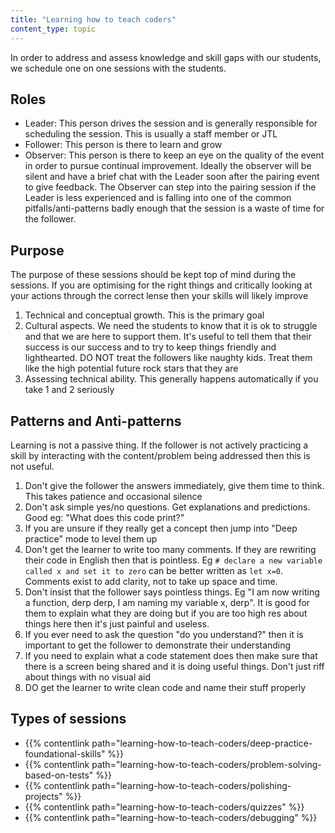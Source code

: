 ```yaml
---
title: "Learning how to teach coders"
content_type: topic
---
```


In order to address and assess knowledge and skill gaps with our students, we schedule one on one sessions with the students.

## Roles

- Leader: This person drives the session and is generally responsible for scheduling the session. This is usually a staff member or JTL
- Follower: This person is there to learn and grow
- Observer: This person is there to keep an eye on the quality of the event in order to pursue continual improvement. Ideally the observer will be silent and have a brief chat with the Leader soon after the pairing event to give feedback. The Observer can step into the pairing session if the Leader is less experienced and is falling into one of the common pitfalls/anti-patterns badly enough that the session is a waste of time for the follower.

## Purpose

The purpose of these sessions should be kept top of mind during the sessions. If you are optimising for the right things and critically looking at your actions through the correct lense then your skills will likely improve

1. Technical and conceptual growth. This is the primary goal
2. Cultural aspects. We need the students to know that it is ok to struggle and that we are here to support them. It's useful to tell them that their success is our success and to try to keep things friendly and lighthearted. DO NOT treat the followers like naughty kids. Treat them like the high potential future rock stars that they are
3. Assessing technical ability. This generally happens automatically if you take 1 and 2 seriously

## Patterns and Anti-patterns

Learning is not a passive thing. If the follower is not actively practicing a skill by interacting with the content/problem being addressed then this is not useful.

1. Don't give the follower the answers immediately, give them time to think. This takes patience and occasional silence
2. Don't ask simple yes/no questions. Get explanations and predictions. Good eg: "What does this code print?"
3. If you are unsure if they really get a concept then jump into "Deep practice" mode to level them up
4. Don't get the learner to write too many comments. If they are rewriting their code in English then that is pointless. Eg `# declare a new variable called x and set it to zero` can be better written as `let x=0`. Comments exist to add clarity, not to take up space and time.
5. Don't insist that the follower says pointless things. Eg "I am now writing a function, derp derp, I am naming my variable x, derp". It is good for them to explain what they are doing but if you are too high res about things here then it's just painful and useless.
6. If you ever need to ask the question "do you understand?" then it is important to get the follower to demonstrate their understanding
7. If you need to explain what a code statement does then make sure that there is a screen being shared and it is doing useful things. Don't just riff about things with no visual aid
8. DO get the learner to write clean code and name their stuff properly

## Types of sessions

- {{% contentlink path="learning-how-to-teach-coders/deep-practice-foundational-skills" %}}
- {{% contentlink path="learning-how-to-teach-coders/problem-solving-based-on-tests" %}}
- {{% contentlink path="learning-how-to-teach-coders/polishing-projects" %}}
- {{% contentlink path="learning-how-to-teach-coders/quizzes" %}}
- {{% contentlink path="learning-how-to-teach-coders/debugging" %}}
